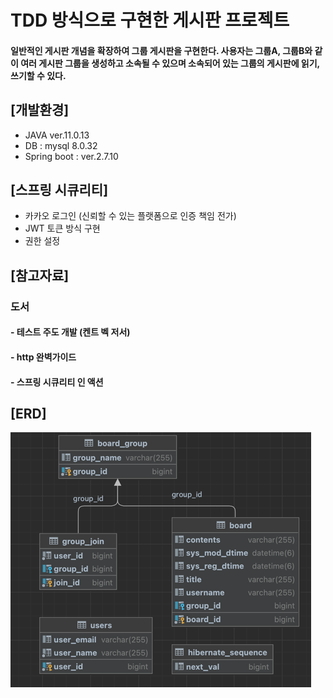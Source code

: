 # TDD 방식으로 구현한 게시판 프로젝트
#### 일반적인 게시판 개념을 확장하여 그룹 게시판을 구현한다. 사용자는 그룹A, 그룹B와 같이 여러 게시판 그룹을 생성하고 소속될 수 있으며 소속되어 있는 그룹의 게시판에 읽기, 쓰기할 수 있다. 

## [개발환경]
- JAVA ver.11.0.13
- DB : mysql 8.0.32
- Spring boot : ver.2.7.10
  
## [스프링 시큐리티]
- 카카오 로그인 (신뢰할 수 있는 플랫폼으로 인증 책임 전가)
- JWT 토큰 방식 구현
- 권한 설정

## [참고자료]
### 도서
#### - 테스트 주도 개발 (켄트 벡 저서)
#### - http 완벽가이드
#### - 스프링 시큐리티 인 액션

## [ERD]
<img src="img/board-erd.png"/>